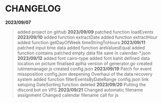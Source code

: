 # CHANGELOG
**2023/09/07**
> added project on github
**2023/09/09**
> patched function loadEvents
**2023/09/10**
> added function extractDate
> added function extractHour
> added function getDayOfWeek
> timeStringToHours
**2023/09/11**
> patched input time data
> added function areValuesEqual
> added function contains
> patched empty data file save in calendar-*.json
**2023/09/12**
> added font cairo-type
> added font kanit
> defined data location on picture
> finalised aplha version of generator.go
> created iutimemanager.js
> created config.json
**2023/09/19**
> Patch for event missposition
> config.json deepening
> Overhaul of the data recovery system
> added function filterEventsByDateRange
> config.json link setuping
> DateSorting function deleted
**2023/09/20**
> Putting the discord bot on VPS
**2023/09/21**
> Changed automatic filename assignment
> Changed calendar filename call for js